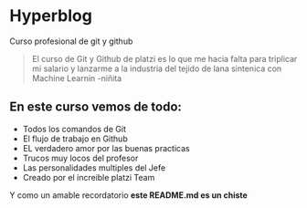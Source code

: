 # Hyperblog
Curso profesional de git y github 
 > El curso de Git y Github de platzi es lo que me hacia falta para triplicar mi salario y lanzarme a la industria del tejido de lana sintenica con Machine Learnin
 > -niñita

## En este curso vemos de todo:
* Todos los comandos de Git
* El flujo de trabajo en Github
* EL verdadero amor por las buenas practicas 
* Trucos muy locos del profesor 
* Las personalidades multiples del Jefe
* Creado por el increible platzi Team

Y como un amable recordatorio 
**este README.md es un chiste**